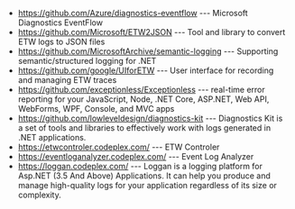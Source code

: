 * https://github.com/Azure/diagnostics-eventflow --- Microsoft Diagnostics EventFlow 
* https://github.com/Microsoft/ETW2JSON --- Tool and library to convert ETW logs to JSON files 
* https://github.com/MicrosoftArchive/semantic-logging --- Supporting semantic/structured logging for .NET
* https://github.com/google/UIforETW --- User interface for recording and managing ETW traces 
* https://github.com/exceptionless/Exceptionless ---  real-time error reporting for your JavaScript, Node, .NET Core, ASP.NET, Web API, WebForms, WPF, Console, and MVC apps
* https://github.com/lowleveldesign/diagnostics-kit --- Diagnostics Kit is a set of tools and libraries to effectively work with logs generated in .NET applications. 
* https://etwcontroler.codeplex.com/ --- ETW Controler
* https://eventloganalyzer.codeplex.com/ --- Event Log Analyzer
* https://loggan.codeplex.com/ --- Loggan is a logging platform for Asp.NET (3.5 And Above) Applications. It can help you produce and manage high-quality logs for your application regardless of its size or complexity. 
